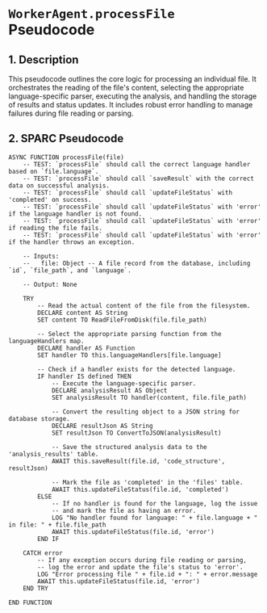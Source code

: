 # `WorkerAgent.processFile` Pseudocode

## 1. Description

This pseudocode outlines the core logic for processing an individual file. It orchestrates the reading of the file's content, selecting the appropriate language-specific parser, executing the analysis, and handling the storage of results and status updates. It includes robust error handling to manage failures during file reading or parsing.

## 2. SPARC Pseudocode

```plaintext
ASYNC FUNCTION processFile(file)
    -- TEST: `processFile` should call the correct language handler based on `file.language`.
    -- TEST: `processFile` should call `saveResult` with the correct data on successful analysis.
    -- TEST: `processFile` should call `updateFileStatus` with 'completed' on success.
    -- TEST: `processFile` should call `updateFileStatus` with 'error' if the language handler is not found.
    -- TEST: `processFile` should call `updateFileStatus` with 'error' if reading the file fails.
    -- TEST: `processFile` should call `updateFileStatus` with 'error' if the handler throws an exception.

    -- Inputs:
    --   file: Object -- A file record from the database, including `id`, `file_path`, and `language`.

    -- Output: None

    TRY
        -- Read the actual content of the file from the filesystem.
        DECLARE content AS String
        SET content TO ReadFileFromDisk(file.file_path)

        -- Select the appropriate parsing function from the languageHandlers map.
        DECLARE handler AS Function
        SET handler TO this.languageHandlers[file.language]

        -- Check if a handler exists for the detected language.
        IF handler IS defined THEN
            -- Execute the language-specific parser.
            DECLARE analysisResult AS Object
            SET analysisResult TO handler(content, file.file_path)

            -- Convert the resulting object to a JSON string for database storage.
            DECLARE resultJson AS String
            SET resultJson TO ConvertToJSON(analysisResult)

            -- Save the structured analysis data to the 'analysis_results' table.
            AWAIT this.saveResult(file.id, 'code_structure', resultJson)

            -- Mark the file as 'completed' in the 'files' table.
            AWAIT this.updateFileStatus(file.id, 'completed')
        ELSE
            -- If no handler is found for the language, log the issue
            -- and mark the file as having an error.
            LOG "No handler found for language: " + file.language + " in file: " + file.file_path
            AWAIT this.updateFileStatus(file.id, 'error')
        END IF

    CATCH error
        -- If any exception occurs during file reading or parsing,
        -- log the error and update the file's status to 'error'.
        LOG "Error processing file " + file.id + ": " + error.message
        AWAIT this.updateFileStatus(file.id, 'error')
    END TRY

END FUNCTION